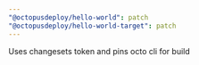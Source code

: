 ```yaml
---
"@octopusdeploy/hello-world": patch
"@octopusdeploy/hello-world-target": patch
---
```


Uses changesets token and pins octo cli for build
